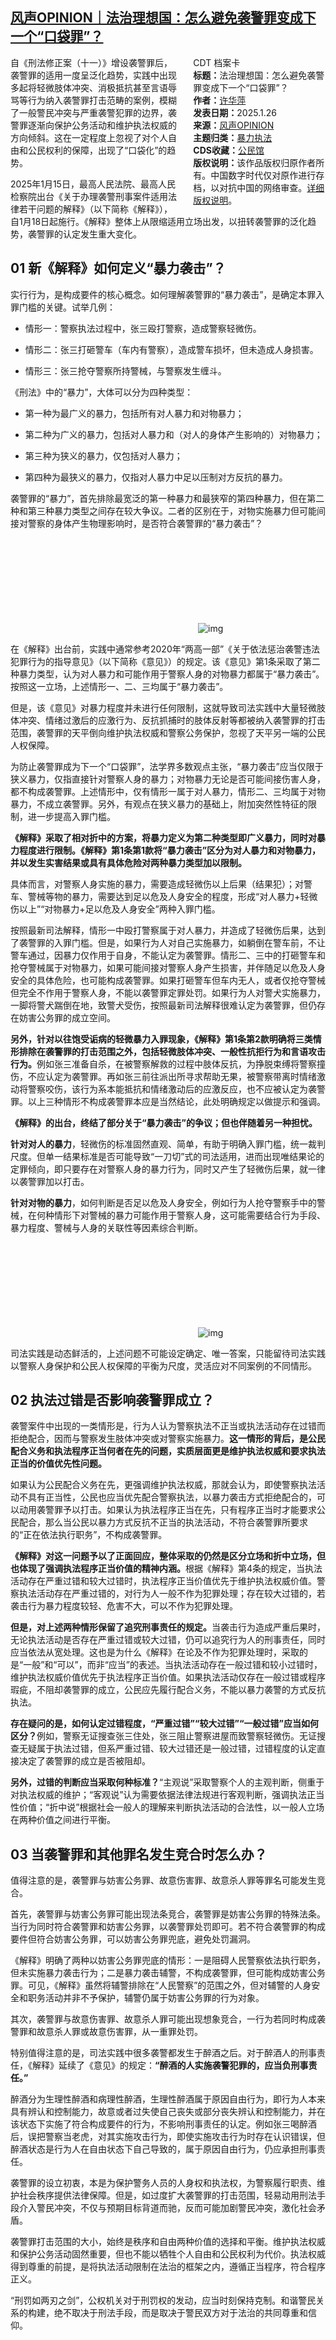 <!--1737986783000-->
[风声OPINION｜法治理想国：怎么避免袭警罪变成下一个“口袋罪”？](https://chinadigitaltimes.net/chinese/715423.html)
------

<div style="width:42%;float:right;padding-left:20px;"><div class="su-spoiler su-spoiler-style-fancy su-spoiler-icon-chevron-circle" data-scroll-offset="0" data-anchor-in-url="no"><div class="su-spoiler-title" tabindex="0" role="button"><span class="su-spoiler-icon"></span>CDT 档案卡</div><div class="su-spoiler-content su-u-clearfix su-u-trim"><strong>标题：</strong>法治理想国：怎么避免袭警罪变成下一个“口袋罪”？<br><strong>作者：</strong><a href="https://chinadigitaltimes.net/space/风声OPINION" target="_blank">许华萍</a><br><strong>发表日期：</strong>2025.1.26<br><strong>来源：</strong><a href="https://web.archive.org/web/https://mp.weixin.qq.com/s/iWSLrH_sSGq8-Gcdh3s9qg" target="_blank">风声OPINION</a><br><strong>主题归类：</strong><a href="https://chinadigitaltimes.net/space/暴力执法" target="_blank">暴力执法</a><br><strong>CDS收藏：</strong><a href="https://chinadigitaltimes.net/space/%E5%85%AC%E6%B0%91%E9%A6%86" target="_blank" rel="noopener">公民馆</a><br><strong>版权说明：</strong>该作品版权归原作者所有。中国数字时代仅对原作进行存档，以对抗中国的网络审查。<a href="https://chinadigitaltimes.net/chinese/copyright">详细版权说明</a>。</div></div></div><p>自《刑法修正案（十一）》增设袭警罪后，袭警罪的适用一度呈泛化趋势，实践中出现多起将轻微肢体冲突、消极抵抗甚至言语辱骂等行为纳入袭警罪打击范畴的案例，模糊了一般警民冲突与严重袭警犯罪的边界，袭警罪逐渐向保护公务活动和维护执法权威的方向倾斜。这在一定程度上忽视了对个人自由和公民权利的保障，出现了“口袋化”的趋势。</p><p>2025年1月15日，最高人民法院、最高人民检察院出台《关于办理袭警刑事案件适用法律若干问题的解释》（以下简称《解释》），自1月18日起施行。《解释》整体上从限缩适用立场出发，以扭转袭警罪的泛化趋势，袭警罪的认定发生重大变化。</p><h2>01 新《解释》如何定义“暴力袭击”？</h2><p>实行行为，是构成要件的核心概念。如何理解袭警罪的“暴力袭击”，是确定本罪入罪门槛的关键。试举几例：</p><ul><li><p>情形一：警察执法过程中，张三殴打警察，造成警察轻微伤。</p></li><li><p>情形二：张三打砸警车（车内有警察），造成警车损坏，但未造成人身损害。</p></li><li><p>情形三：张三抢夺警察所持警械，与警察发生缠斗。</p></li></ul><p>《刑法》中的“暴力”，大体可以分为四种类型：</p><ul><li><p>第一种为最广义的暴力，包括所有对人暴力和对物暴力；</p></li><li><p>第二种为广义的暴力，包括对人暴力和（对人的身体产生影响的）对物暴力；</p></li><li><p>第三种为狭义的暴力，仅包括对人暴力；</p></li><li><p>第四种为最狭义的暴力，仅指对人暴力中足以压制对方反抗的暴力。</p></li></ul><p>袭警罪的“暴力”，首先排除最宽泛的第一种暴力和最狭窄的第四种暴力，但在第二种和第三种暴力类型之间存在较大争议。二者的区别在于，对物实施暴力但可能间接对警察的身体产生物理影响时，是否符合袭警罪的“暴力袭击”？</p><p><img decoding="async" src="data:image/svg+xml,%3Csvg%20xmlns='http://www.w3.org/2000/svg'%20viewBox='0%200%200%200'%3E%3C/svg%3E" alt="img" data-lazy-src="https://chinadigitaltimes.net/chinese/files/2025/01/post-715423-6797902af297b."><noscript><img decoding="async" src="https://chinadigitaltimes.net/chinese/files/2025/01/post-715423-6797902af297b." alt="img"></noscript></p><p>在《解释》出台前，实践中通常参考2020年“两高一部”《关于依法惩治袭警违法犯罪行为的指导意见》（以下简称《意见》）的规定。该《意见》第1条采取了第二种暴力类型，认为对人暴力和可能作用于警察人身的对物暴力都属于“暴力袭击”。按照这一立场，上述情形一、二、三均属于“暴力袭击”。</p><p>但是，该《意见》对暴力程度并未进行任何限制，这就导致司法实践中大量轻微肢体冲突、情绪过激后的应激行为、反抗抓捕时的肢体反射等都被纳入袭警罪的打击范围，袭警罪的天平倒向维护执法权威和警察公务保护，忽视了天平另一端的公民人权保障。</p><p>为防止袭警罪成为下一个“口袋罪”，法学界多数观点主张，“暴力袭击”应当仅限于狭义暴力，仅指直接针对警察人身的暴力；对物暴力无论是否可能间接伤害人身，都不构成袭警罪。上述情形中，仅有情形一属于对人暴力，情形二、三均属于对物暴力，不成立袭警罪。另外，有观点在狭义暴力的基础上，附加突然性特征的限制，进一步提高入罪门槛。</p><p><strong>《解释》采取了相对折中的方案，将暴力定义为第二种类型即广义暴力，同时对暴力程度进行限制。《解释》第1条第1款将“暴力袭击”区分为对人暴力和对物暴力，并以发生实害结果或具有具体危险对两种暴力类型加以限制。</strong></p><p>具体而言，对警察人身实施的暴力，需要造成轻微伤以上后果（结果犯）；对警车、警械等物的暴力，需要达到足以危及人身安全的程度，形成“对人暴力+轻微伤以上”“对物暴力+足以危及人身安全”两种入罪门槛。</p><p>按照最新司法解释，情形一中殴打警察属于对人暴力，并造成了轻微伤后果，达到了袭警罪的入罪门槛。但是，如果行为人对自己实施暴力，如躺倒在警车前，不让警车通过，因暴力仅作用于自身，不能认定为袭警罪。情形二、三中的打砸警车和抢夺警械属于对物暴力，如果可能间接对警察人身产生损害，并伴随足以危及人身安全的具体危险，也可能构成袭警罪。如果打砸警车但车内无人，或者仅抢夺警械但完全不作用于警察人身，不能以袭警罪定罪处罚。如果行为人对警犬实施暴力，一脚将警犬踹倒在地，致警犬受伤，按照最新司法解释很难认定为袭警罪，但仍存在妨害公务罪的成立空间。</p><p><strong>另外，针对以往饱受诟病的轻微暴力入罪现象，《解释》第1条第2款明确将三类情形排除在袭警罪的打击范围之外，包括轻微肢体冲突、一般性抗拒行为和言语攻击行为。</strong>例如张三准备自杀，在被警察解救的过程中肢体反抗，为挣脱束缚将警察撞伤，不应认定为袭警罪。再如张三前往派出所寻求帮助无果，被警察带离时情绪激动将警察咬伤，该行为系本能抵抗和情绪激动后的应激反应，也不应被认定为袭警罪。以上三种情形不构成袭警罪本应是当然结论，此处明确规定以做提示和强调。</p><p><strong>《解释》的出台，终结了部分关于“暴力袭击”的争议；但也伴随着另一种担忧。</strong></p><p><strong>针对对人的暴力</strong>，轻微伤的标准固然直观、简单，有助于明确入罪门槛，统一裁判尺度。但单一结果标准是否可能导致“一刀切”式的司法适用，进而出现唯结果论的定罪倾向，即只要存在对警察人身的暴力行为，同时又产生了轻微伤后果，就一律以袭警罪加以打击。</p><p><strong>针对对物的暴力</strong>，如何判断是否足以危及人身安全，例如行为人抢夺警察手中的警械，在何种情形下对警械的暴力可能作用于警察人身，这可能需要结合行为手段、暴力程度、警械与人身的关联性等因素综合判断。</p><p><img decoding="async" src="data:image/svg+xml,%3Csvg%20xmlns='http://www.w3.org/2000/svg'%20viewBox='0%200%200%200'%3E%3C/svg%3E" alt="img" data-lazy-src="https://chinadigitaltimes.net/chinese/files/2025/01/post-715423-6797902b121bd."><noscript><img decoding="async" src="https://chinadigitaltimes.net/chinese/files/2025/01/post-715423-6797902b121bd." alt="img"></noscript></p><p>司法实践是动态鲜活的，上述问题不可能设定确定、唯一答案，只能留待司法实践以警察人身保护和公民人权保障的平衡为尺度，灵活应对不同案例的不同情形。</p><h2>02 执法过错是否影响袭警罪成立？</h2><p>袭警案件中出现的一类情形是，行为人认为警察执法不正当或执法活动存在过错而拒绝配合，因而与警察发生肢体冲突或对警察实施暴力。<strong>这一情形的背后，是公民配合义务和执法程序正当何者在先的问题，实质层面更是维护执法权威和要求执法正当的价值优先性问题。</strong></p><p>如果认为公民配合义务在先，更强调维护执法权威，那就会认为，即使警察执法活动不具有正当性，公民也应当优先配合警察执法，以暴力袭击方式拒绝配合的，可以动用袭警罪予以打击。如果认为执法程序正当在先，只有程序正当时才能要求公民配合，那么当公民以暴力方式反抗不正当的执法活动，不符合袭警罪所要求的“正在依法执行职务”，不构成袭警罪。</p><p><strong>《解释》对这一问题予以了正面回应，整体采取的仍然是区分立场和折中立场，但也体现了强调执法程序正当价值的精神内涵。</strong>根据《解释》第4条的规定，当执法活动存在严重过错和较大过错时，执法程序正当价值优先于维护执法权威价值。警察执法活动存在严重过错的，对行为人一般不作为犯罪处理；存在较大过错的，若袭击行为暴力程度较轻、危害不大，可以不作为犯罪处理。</p><p><strong>但是，对上述两种情形保留了追究刑事责任的规定。</strong>当袭击行为造成严重后果时，无论执法活动是否存在严重过错或较大过错，仍可以追究行为人的刑事责任，同时应当依法从宽处理。这也是为什么《解释》在论及不作为犯罪处理时，采取的是“一般”和“可以”，而非“应当”的表述。当执法活动存在一般过错和较小过错时，维护执法权威价值优先于执法程序正当价值。如果执法活动仅存在一般过错或程序瑕疵，不阻却袭警罪的成立，公民应先履行配合义务，不能以暴力袭警的方式反抗执法。</p><p><strong>存在疑问的是，如何认定过错程度，“严重过错”“较大过错”“一般过错”应当如何区分？</strong>例如，警察无证搜查张三住处，张三阻止警察进屋而致警察轻微伤。无证搜查无疑属于执法过错，但系严重过错、较大过错还是一般过错，过错程度的认定直接决定了袭警罪的成立是否被阻却。</p><p><strong>另外，过错的判断应当采取何种标准？</strong>“主观说”采取警察个人的主观判断，侧重于对执法权威的维护；“客观说”认为需要依据法律法规进行客观判断，强调执法正当性价值；“折中说”根据社会一般人的理解来判断执法活动的合法性，以一般人立场在两种价值之间进行平衡。</p><h2>03 当袭警罪和其他罪名发生竞合时怎么办？</h2><p>值得注意的是，袭警罪与妨害公务罪、故意伤害罪、故意杀人罪等罪名可能发生竞合。</p><p>首先，袭警罪与妨害公务罪可能出现法条竞合，袭警罪是妨害公务罪的特殊法条。当行为同时符合袭警罪和妨害公务罪，以袭警罪处罚即可。若不符合袭警罪的构成要件但符合妨害公务罪，可以妨害公务罪兜底，避免处罚漏洞。</p><p>《解释》明确了两种以妨害公务罪兜底的情形：一是阻碍人民警察依法执行职务，但未实施暴力袭击行为；二是暴力袭击辅警，不构成袭警罪，但可能构成妨害公务罪。可见，《解释》虽然将辅警排除在“人民警察”的范围之外，但对辅警的人身安全和职务活动并非不予保护，辅警仍属于妨害公务罪的行为对象。</p><p>其次，袭警罪与故意伤害罪、故意杀人罪可能出现想象竞合，一行为若同时构成袭警罪和故意杀人罪或故意伤害罪，从一重罪处罚。</p><p>特别值得注意的是，司法实践中很多袭警都发生于醉酒之后。对于醉酒人的刑事责任，《解释》延续了《意见》的规定：<strong>“醉酒的人实施袭警犯罪的，应当负刑事责任。”</strong></p><p>醉酒分为生理性醉酒和病理性醉酒，生理性醉酒属于原因自由行为，即行为人本来具有辨认和控制能力，故意或者过失使自己丧失或部分丧失辨认和控制能力，并在该状态下实施了符合构成要件的行为，不影响刑事责任的认定。例如张三喝醉酒后，误把警察当老虎，对其实施攻击行为，即使实施攻击行为时存在认识错误，但醉酒状态是行为人在自由状态下自己导致的，属于原因自由行为，仍应承担刑事责任。</p><p>袭警罪的设立初衷，本是为保护警务人员的人身权和执法权，为警察履行职责、维护社会秩序提供法律保障。但是，如过度扩大袭警罪的打击范围，轻易动用刑法手段介入警民冲突，不仅与预期目标背道而驰，反而可能加剧警民冲突，激化社会矛盾。</p><p>袭警罪打击范围的大小，始终是秩序和自由两种价值的选择和平衡。维护执法权威和保护公务活动固然重要，但也不能以牺牲个人自由和公民权利为代价。执法权威得到尊重的前提，是将执法活动限制在法治的框架之内，遵循正当程序，符合程序正义。</p><p>“刑罚如两刃之剑”，公权机关对于刑罚权的发动，应当时刻保持克制。和谐警民关系的构建，绝不取决于刑法手段，而是取决于警民双方对于法治的共同尊重和信仰。</p><div class="addtoany_share_save_container addtoany_content addtoany_content_bottom"><div class="a2a_kit a2a_kit_size_32 addtoany_list" data-a2a-url="https://chinadigitaltimes.net/chinese/715423.html" data-a2a-title="风声OPINION｜法治理想国：怎么避免袭警罪变成下一个“口袋罪”？"><a class="a2a_button_facebook" href="https://www.addtoany.com/add_to/facebook?linkurl=https%3A%2F%2Fchinadigitaltimes.net%2Fchinese%2F715423.html&amp;linkname=%E9%A3%8E%E5%A3%B0OPINION%EF%BD%9C%E6%B3%95%E6%B2%BB%E7%90%86%E6%83%B3%E5%9B%BD%EF%BC%9A%E6%80%8E%E4%B9%88%E9%81%BF%E5%85%8D%E8%A2%AD%E8%AD%A6%E7%BD%AA%E5%8F%98%E6%88%90%E4%B8%8B%E4%B8%80%E4%B8%AA%E2%80%9C%E5%8F%A3%E8%A2%8B%E7%BD%AA%E2%80%9D%EF%BC%9F" title="Facebook" rel="nofollow noopener" target="_blank"></a><a class="a2a_button_twitter" href="https://www.addtoany.com/add_to/twitter?linkurl=https%3A%2F%2Fchinadigitaltimes.net%2Fchinese%2F715423.html&amp;linkname=%E9%A3%8E%E5%A3%B0OPINION%EF%BD%9C%E6%B3%95%E6%B2%BB%E7%90%86%E6%83%B3%E5%9B%BD%EF%BC%9A%E6%80%8E%E4%B9%88%E9%81%BF%E5%85%8D%E8%A2%AD%E8%AD%A6%E7%BD%AA%E5%8F%98%E6%88%90%E4%B8%8B%E4%B8%80%E4%B8%AA%E2%80%9C%E5%8F%A3%E8%A2%8B%E7%BD%AA%E2%80%9D%EF%BC%9F" title="Twitter" rel="nofollow noopener" target="_blank"></a><a class="a2a_button_telegram" href="https://www.addtoany.com/add_to/telegram?linkurl=https%3A%2F%2Fchinadigitaltimes.net%2Fchinese%2F715423.html&amp;linkname=%E9%A3%8E%E5%A3%B0OPINION%EF%BD%9C%E6%B3%95%E6%B2%BB%E7%90%86%E6%83%B3%E5%9B%BD%EF%BC%9A%E6%80%8E%E4%B9%88%E9%81%BF%E5%85%8D%E8%A2%AD%E8%AD%A6%E7%BD%AA%E5%8F%98%E6%88%90%E4%B8%8B%E4%B8%80%E4%B8%AA%E2%80%9C%E5%8F%A3%E8%A2%8B%E7%BD%AA%E2%80%9D%EF%BC%9F" title="Telegram" rel="nofollow noopener" target="_blank"></a><a class="a2a_button_reddit" href="https://www.addtoany.com/add_to/reddit?linkurl=https%3A%2F%2Fchinadigitaltimes.net%2Fchinese%2F715423.html&amp;linkname=%E9%A3%8E%E5%A3%B0OPINION%EF%BD%9C%E6%B3%95%E6%B2%BB%E7%90%86%E6%83%B3%E5%9B%BD%EF%BC%9A%E6%80%8E%E4%B9%88%E9%81%BF%E5%85%8D%E8%A2%AD%E8%AD%A6%E7%BD%AA%E5%8F%98%E6%88%90%E4%B8%8B%E4%B8%80%E4%B8%AA%E2%80%9C%E5%8F%A3%E8%A2%8B%E7%BD%AA%E2%80%9D%EF%BC%9F" title="Reddit" rel="nofollow noopener" target="_blank"></a><a class="a2a_button_whatsapp" href="https://www.addtoany.com/add_to/whatsapp?linkurl=https%3A%2F%2Fchinadigitaltimes.net%2Fchinese%2F715423.html&amp;linkname=%E9%A3%8E%E5%A3%B0OPINION%EF%BD%9C%E6%B3%95%E6%B2%BB%E7%90%86%E6%83%B3%E5%9B%BD%EF%BC%9A%E6%80%8E%E4%B9%88%E9%81%BF%E5%85%8D%E8%A2%AD%E8%AD%A6%E7%BD%AA%E5%8F%98%E6%88%90%E4%B8%8B%E4%B8%80%E4%B8%AA%E2%80%9C%E5%8F%A3%E8%A2%8B%E7%BD%AA%E2%80%9D%EF%BC%9F" title="WhatsApp" rel="nofollow noopener" target="_blank"></a><a class="a2a_button_email" href="https://www.addtoany.com/add_to/email?linkurl=https%3A%2F%2Fchinadigitaltimes.net%2Fchinese%2F715423.html&amp;linkname=%E9%A3%8E%E5%A3%B0OPINION%EF%BD%9C%E6%B3%95%E6%B2%BB%E7%90%86%E6%83%B3%E5%9B%BD%EF%BC%9A%E6%80%8E%E4%B9%88%E9%81%BF%E5%85%8D%E8%A2%AD%E8%AD%A6%E7%BD%AA%E5%8F%98%E6%88%90%E4%B8%8B%E4%B8%80%E4%B8%AA%E2%80%9C%E5%8F%A3%E8%A2%8B%E7%BD%AA%E2%80%9D%EF%BC%9F" title="Email" rel="nofollow noopener" target="_blank"></a><a class="a2a_button_copy_link" href="https://www.addtoany.com/add_to/copy_link?linkurl=https%3A%2F%2Fchinadigitaltimes.net%2Fchinese%2F715423.html&amp;linkname=%E9%A3%8E%E5%A3%B0OPINION%EF%BD%9C%E6%B3%95%E6%B2%BB%E7%90%86%E6%83%B3%E5%9B%BD%EF%BC%9A%E6%80%8E%E4%B9%88%E9%81%BF%E5%85%8D%E8%A2%AD%E8%AD%A6%E7%BD%AA%E5%8F%98%E6%88%90%E4%B8%8B%E4%B8%80%E4%B8%AA%E2%80%9C%E5%8F%A3%E8%A2%8B%E7%BD%AA%E2%80%9D%EF%BC%9F" title="Copy Link" rel="nofollow noopener" target="_blank"></a><a class="a2a_dd addtoany_share_save addtoany_share" href="https://www.addtoany.com/share"></a></div></div>
